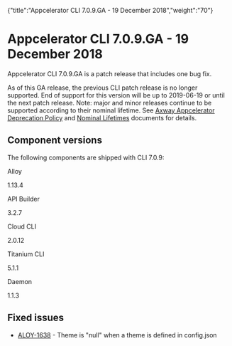 {"title":"Appcelerator CLI 7.0.9.GA - 19 December 2018","weight":"70"} 

# Appcelerator CLI 7.0.9.GA - 19 December 2018

Appcelerator CLI 7.0.9.GA is a patch release that includes one bug fix.

As of this GA release, the previous CLI patch release is no longer supported. End of support for this version will be up to 2019-06-19 or until the next patch release. Note: major and minor releases continue to be supported according to their nominal lifetime. See [Axway Appcelerator Deprecation Policy](/docs/appc/AMPLIFY_Appcelerator_Services_Overview/Axway_Appcelerator_Deprecation_Policy/) and [Nominal Lifetimes](/docs/appc/AMPLIFY_Appcelerator_Services_Overview/Axway_Appcelerator_Product_Lifecycle/#NominalLifetimes) documents for details.

## Component versions

The following components are shipped with CLI 7.0.9:

Alloy

1.13.4

API Builder

3.2.7

Cloud CLI

2.0.12

Titanium CLI

5.1.1

Daemon

1.1.3  

## Fixed issues

*   [ALOY-1638](https://jira.appcelerator.org/browse/ALOY-1638) - Theme is "null" when a theme is defined in config.json